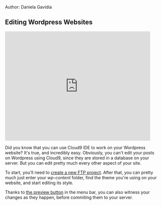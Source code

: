 Author: Daniela Gavidia

## Editing Wordpress Websites

<iframe width="480" height="360" src="http://www.youtube.com/embed/3vZIKzALxyU" frameborder="0" allowfullscreen></iframe>

Did you know that you can use Cloud9 IDE to work on your Wordpress website? It's true, and incredibly easy. Obviously, you can't edit your posts on Wordpress using Cloud9, since they are stored in a database on your server. But you can edit pretty much every other aspect of your site.

To start, you'll need to [create a new FTP project](./ftp_projects.html). After that, you can pretty much just enter your _wp-content_ folder, find the theme you're using on your website, and start editing its style.

Thanks to [the preview button](./editor.html#previewButton) in the menu bar, you can also witness your changes as they happen, before commiting them to your server.